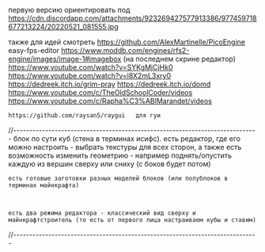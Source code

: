 ﻿первую версию ориентировать под 
https://cdn.discordapp.com/attachments/923269427577913386/977459718677213224/20220521_081555.jpg

также для идей смотреть
	https://github.com/AlexMartinelle/PicoEngine
	easy-fps-editor
	https://www.moddb.com/engines/rfs2-engine/images/image-1#imagebox   (на последнем скрине редактор)
	https://www.youtube.com/watch?v=SYKgMjCjHk0
	https://www.youtube.com/watch?v=l8X2mL3xry0
	https://dedreek.itch.io/grim-pray
	https://dedreek.itch.io/domd
	https://www.youtube.com/c/TheOldSchoolCoder/videos
	https://www.youtube.com/c/Rapha%C3%ABlMarandet/videos

	https://github.com/raysan5/raygui   для гуи



//-----------------------------------------------------------------------------
блок
	по сути куб (стена в терминах исифс).
	есть редактор, где его можно настроить - выбрать текстуры для всех сторон, а также есть возможность изменить геометрию - например поднять/опустить каждую из вершин сверху или сниху (с боков будет потом)
	
	
	есть готовые заготовки разных моделей блоков (или полублоков в терминах майнкрафта)
	
	
	
	есть два режима редактора - классический вид сверху и майнкрафтстроитель (то есть от первого лица настраиваем кубы и ставим)
//-----------------------------------------------------------------------------